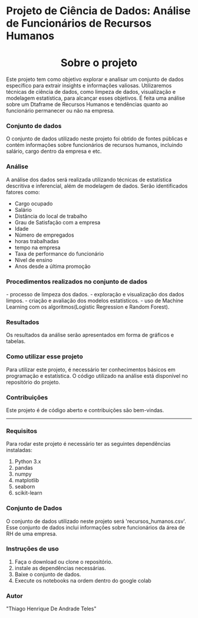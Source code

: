# Projeto de Ciência de Dados: Análise de Funcionários de Recursos Humanos
<h1 align='center'> Sobre o projeto </h1>

<p>  Este projeto tem como objetivo explorar e analisar um conjunto de dados específico para extrair insights e informações valiosas. Utilizaremos técnicas de ciência de dados, como limpeza de dados, visualização e modelagem estatística, para alcançar esses objetivos. É feita uma análise  sobre um Dtaframe de Recursos Humanos e tendências quanto ao funcionário permanecer ou não na empresa.

<h3 align="left">Conjunto de dados</h3>

O conjunto de dados utilizado neste projeto foi obtido de fontes públicas e contém informações sobre funcionários de recursos humanos, incluindo salário, cargo dentro da empresa e etc.

<h3 align="left"> Análise </h3>
A análise dos dados será realizada utilizando técnicas de estatística descritiva e inferencial, além de modelagem de dados. Serão identificados fatores como:

- Cargo ocupado
- Salário
- Distância do local de trabalho
- Grau de Satisfação com a empresa
- Idade
- Número de empregados
- horas trabalhadas
- tempo na empresa
- Taxa de performance do funcionário
- Nível de ensino
- Anos desde a última promoção

<h3 align="left"> Procedimentos realizados no conjunto de dados</h3>
- processo de limpeza dos dados.
- exploração e visualização dos dados limpos.
- criação e avaliação dos modelos estatísticos.
- uso de Machine Learning com os algoritmos(Logistic Regression e Random Forest).

<h3 align="left">Resultados </h3> 
Os resultados da análise serão apresentados em forma de gráficos e tabelas.

<h3 align="left">Como utilizar esse projeto</h3>
Para utilizar este projeto, é necessário ter conhecimentos básicos em programação e estatística. O código utilizado na análise está disponível no repositório do projeto.

<h3 align="left">Contribuições</h3>
Este projeto é de código aberto e contribuições são bem-vindas.

***********************************************

<h3 align='left'> Requisitos</h3>
Para rodar este projeto é necessário ter as seguintes dependências instaladas:

1. Python 3.x
2. pandas
3. numpy
4. matplotlib
5. seaborn
6. scikit-learn

<h3 align="left">Conjunto de Dados</h3>
O conjunto de dados utilizado neste projeto será 'recursos_humanos.csv'. Esse conjunto de dados inclui informações sobre funcionários da área de RH de uma empresa.


<h3 align="left">Instruções de uso</h3>

1. Faça o download ou clone o repositório.
2. instale as dependências necessárias.
3. Baixe o conjunto de dados.
4. Execute os notebooks na ordem dentro do google colab

<h3 align="left">Autor</h3>
"Thiago Henrique De Andrade Teles"

